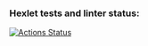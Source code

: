 ### Hexlet tests and linter status:
[![Actions Status](https://github.com/Kid-Guru/frontend-project-lvl4/workflows/hexlet-check/badge.svg)](https://github.com/Kid-Guru/frontend-project-lvl4/actions)